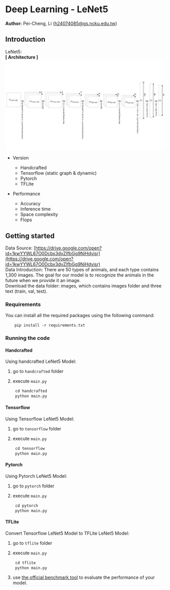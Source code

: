 # Deep Learning - LeNet5
**Author:** Pei-Cheng, Li (h24074085@gs.ncku.edu.tw)

## Introduction
LeNet5:  
**[ Architecture ]** 
![image](LeNet5.jpg)
  * Version
    * Handcrafted
    * Tensorflow (static graph & dynamic)
    * Pytorch
    * TFLite


  * Performance
    * Accuracy
    * Inference time
    * Space complexity
    * Flops
    
## Getting started
Data Source: [https://drive.google.com/open?id=1kwYYWL67O0Dcbx3dvZIfbGg9NiHdyisr](https://drive.google.com/open?id=1kwYYWL67O0Dcbx3dvZIfbGg9NiHdyisr)  
Data Introduction: There are 50 types of animals, and each type contains 1,300 images. 
The goal for our model is to recognize the animals in the future when we provide it an image.  
Download the data folder: images, which contains images folder and three text (train, val, test).
### Requirements
You can install all the required packages using the following command: 

        pip install -r requirements.txt

### Running the code
#### Handcrafted
Using handcrafted LeNet5 Model:
1. go to `handcrafted` folder
2. execute `main.py`

        cd handcrafted
        python main.py


#### Tensorflow
Using Tensorflow LeNet5 Model:
1. go to `tensorflow` folder
2. execute `main.py`

        cd tensorflow
        python main.py


#### Pytorch
Using Pytorch LeNet5 Model:
1. go to `pytorch` folder
2. execute `main.py`

        cd pytorch
        python main.py



#### TFLite
Convert Tensorflow LeNet5 Model to TFLite LeNet5 Model:
1. go to `tflite` folder
2. execute `main.py`

        cd tflite
        python main.py
3. use [the official benchmark tool](https://www.tensorflow.org/lite/performance/measurement) to evaluate the performance of your model.